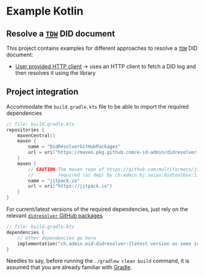 # Example Kotlin

## Resolve a [`TDW`](https://identity.foundation/didwebvh/v0.3) DID document

This project contains examples for different approaches to resolve a [`TDW`](https://identity.foundation/didwebvh/v0.3) DID document:
- [User provided HTTP client](/src/main/kotlin/Main.kt) -> uses an HTTP client to fetch a DID log and then resolves it using the library

## Project integration

Accommodate the `build.gradle.kts` file to be able to import the required dependencies
```kotlin
// file: build.gradle.kts
repositories {
    mavenCentral()
    maven {
        name = "DidResolverGitHubPackages"
        url = uri("https://maven.pkg.github.com/e-id-admin/didresolver-kotlin")
    }
    maven {
        // CAUTION The maven repo of https://github.com/multiformats/java-multibase
        //         required (as dep) by ch.admin.bj.swiyu:didtoolbox:1.*.*
        name = "jitpack.io"
        url = uri("https://jitpack.io")
    }
}
```

For current/latest versions of the required dependencies, just rely on the relevant [`didresolver` GitHub packages](https://github.com/swiyu-admin-ch/didresolver-kotlin/packages/2414675)
```kotlin
// file: build.gradle.kts
dependencies {
    // Other dependencies go here
    implementation("ch.admin.eid:didresolver:{latest version as seen in repository}")
}
```

Needles to say, before running the `./gradlew clean build` command, it is assumed that you are already familiar with [Gradle](https://docs.github.com/articles/configuring-gradle-for-use-with-github-package-registry).
